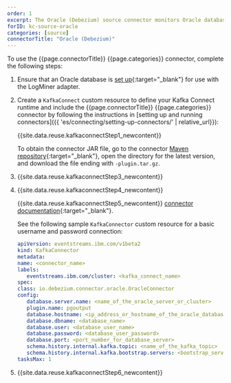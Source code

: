 ```yaml
---
order: 1
excerpt: The Oracle (Debezium) source connector monitors Oracle database tables and writes all change events to Kafka topics.
forID: kc-source-oracle
categories: [source]
connectorTitle: "Oracle (Debezium)"
---
```



To use the {{page.connectorTitle}} {{page.categories}} connector, complete the following steps:

1. Ensure that an Oracle database is [set up](https://debezium.io/documentation/reference/stable/connectors/oracle.html#setting-up-oracle){:target="_blank"} for use with the LogMiner adapter.

1. Create a `KafkaConnect` custom resource to define your Kafka Connect runtime and include the {{page.connectorTitle}} {{page.categories}} connector by following the instructions in [setting up and running connectors]({{ 'es/connecting/setting-up-connectors/' | relative_url}}):

   {{site.data.reuse.kafkaconnectStep1_newcontent}}

   To obtain the connector JAR file, go to the connector [Maven repository](https://repo1.maven.org/maven2/io/debezium/debezium-connector-oracle/){:target="_blank"}, open the directory for the latest version, and download the file ending with `-plugin.tar.gz`.

3. {{site.data.reuse.kafkaconnectStep3_newcontent}}  

4. {{site.data.reuse.kafkaconnectStep4_newcontent}}
   
   {{site.data.reuse.kafkaconnectStep5_newcontent}} [connector documentation](https://debezium.io/documentation/reference/stable/connectors/oracle.html#oracle-example-configuration){:target="_blank"}.  

   See the following sample `KafkaConnector` custom resource for a basic username and password connection:
  
   ```yaml
   apiVersion: eventstreams.ibm.com/v1beta2
   kind: KafkaConnector
   metadata:
   name: <connector_name>
   labels:
      eventstreams.ibm.com/cluster: <kafka_connect_name>
   spec:
   class: io.debezium.connector.oracle.OracleConnector
   config:
      database.server.name: <name_of_the_oracle_server_or_cluster>
      plugin.name: pgoutput
      database.hostname: <ip_address_or_hostname_of_the_oracle_database_server>
      database.dbname: <database_name>
      database.user: <database_user_name>
      database.password: <database_user_password>
      database.port: <port_number_for_database_server>
      schema.history.internal.kafka.topic: <name_of_the_kafka_topic>
      schema.history.internal.kafka.bootstrap.servers: <bootstrap_server_address>
   tasksMax: 1
   ``` 

5. {{site.data.reuse.kafkaconnectStep6_newcontent}}  